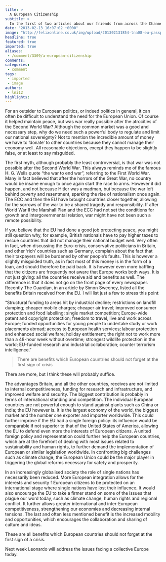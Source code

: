 ```yaml
---
title: >
  A European Citizenship
subtitle: >
  In the first of two articles about our friends from across the Channel, Leonardo Ialongo lays out the case for European integration
date: "2013-02-13 16:07:02 +0000"
image: "http://felixonline.co.uk/img/upload/201302131854-tna08-eu-passport-web.jpg"
headline: true
featured: true
imported: true
aliases:
 - /comment/3309/a-european-citizenship
comments:
categories:
 - comment
tags:
 - imported
 - image
authors:
 - lni12
highlights:
---
```


For an outsider to European politics, or indeed politics in general, it can often be difficult to understand the need for the European Union. Of course it helped maintain peace, but was war really possible after the atrocities of the Second World War? Although the common market was a good and necessary step, why do we need such a powerful body to regulate and limit our national sovereignty? Not to mention the incredible amount of money we have to ‘donate’ to other countries because they cannot manage their economy well. All reasonable objections, except they happen to be slightly false, or at least to say misguided.

The first myth, although probably the least controversial, is that war was not possible after the Second World War. This always reminds me of the famous H. G. Wells quote “the war to end war”, referring to the First World War. Many in fact believed that after the horrors of the Great War, no country would be insane enough to once again start the race to arms. However it did happen, and not because Hitler was a madman, but because the war left behind poverty and resentment, sparking the rise of nationalism once again. The ECC and then the EU have brought countries closer together, allowing for the sorrows of the war to be a shared tragedy and responsibility. If after World War II the Marshall Plan and the ECC had not set the conditions for growth and intergovernmental relation, war might have not been such a remote possibility.

If you believe that the EU had done a good job protecting peace, you might still question why, for example, British nationals have to pay higher taxes to rescue countries that did not manage their national budget well. Very often in fact, when discussing the Euro-crisis, conservative politicians in Britain, and other ‘rich’ countries such as Germany, complain about the fact that their taxpayers will be burdened by other people’s faults. This is however a slightly misguided truth, as in fact most of this money is in the form of a loan, and should therefore be paid back. It is however even more baffling that the citizens are frequently not aware that Europe works both ways. It is not just giving: all the countries receive aid and benefits as well. The difference is that it does not go on the front page of every newspaper. Recently The Guardian, in an article by Simon Sweeney, listed all the benefits Britain received from the EU. I will list just a few to stress this point:

“Structural funding to areas hit by industrial decline; restrictions on landfill dumping; cheaper mobile charges; cheaper air travel; improved consumer protection and food labelling; single market competition; Europe-wide patent and copyright protection; freedom to travel, live and work across Europe; funded opportunities for young people to undertake study or work placements abroad; access to European health services; labour protection and enhanced social welfare; holiday entitlement; the right not to work more than a 48-hour week without overtime; strongest wildlife protection in the world; EU-funded research and industrial collaboration; counter terrorism intelligence.”

> There are benefits which European countries should not forget at the first sign of crisis

There are more, but I think these will probably suffice.

The advantages Britain, and all the other countries, receives are not limited to internal competitiveness, funding for research and infrastructure, and improved welfare and security. The biggest contribution is probably in terms of international standing and competition. The individual European countries are not powerful enough to stand against giants such as China or India; the EU however is. It is the largest economy of the world, the biggest market and the number one exporter and importer worldwide. This could further improve if the EU had a single foreign policy: its influence would be comparable if not superior to that of the United States of America, allowing the EU to defend even more the interests of European citizens. A united foreign policy and representation could further help the European countries, which are at the forefront of dealing with most issues related to sustainability and human rights, to further demand the implementation of European or similar legislation worldwide. In confronting big challenges such as climate change, the European Union could be the major player in triggering the global reforms necessary for safety and prosperity.

In an increasingly globalised society the role of single nations has necessarily been reduced. More European integration allows for the interests and security f European citizens to be protected on an international stage where single nations have lost their influence. It would also encourage the EU to take a firmer stand on some of the issues that plague our word today, such as climate change, human rights and regional conflict. It further allows greater international and inter-European competitiveness, strengthening our economies and decreasing internal tensions. The last and often less mentioned benefit is the increased mobility and opportunities, which encourages the collaboration and sharing of culture and ideas.

These are all benefits which European countries should not forget at the first sign of a crisis.

Next week Leonardo will address the issues facing a collective Europe today.
